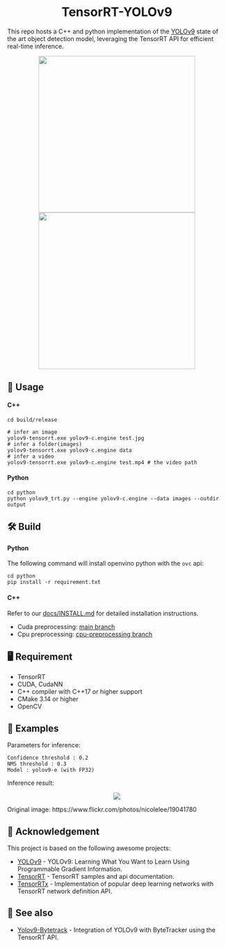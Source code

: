 
<h1 align="center"><span>TensorRT-YOLOv9</span></h1>

 This repo hosts a C++ and python implementation of the [YOLOv9](https://github.com/WongKinYiu/yolov9) state of the art object detection model, leveraging the TensorRT API for efficient real-time inference.
<p align="center" margin: 0 auto;>
  <img src="assets/traffic.gif" width="360px" />
  <img src="assets/parkinglot.gif" width="360px" /> 
</p>

## 🚀 Usage

#### C++

``` shell
cd build/release

# infer an image
yolov9-tensorrt.exe yolov9-c.engine test.jpg
# infer a folder(images)
yolov9-tensorrt.exe yolov9-c.engine data
# infer a video
yolov9-tensorrt.exe yolov9-c.engine test.mp4 # the video path
```

#### Python

``` shell
cd python
python yolov9_trt.py --engine yolov9-c.engine --data images --outdir output
```

## 🛠️ Build

#### Python

The following command will install openvino python with the `ovc` api:

``` shell
cd python
pip install -r requirement.txt
```

#### C++

Refer to our [docs/INSTALL.md](https://github.com/spacewalk01/tensorrt-yolov9/blob/main/docs/INSTALL.md) for detailed installation instructions.

- Cuda preprocessing: [main branch](https://github.com/spacewalk01/TensorRT-YOLOv9/tree/main)
- Cpu preprocessing: [cpu-preprocessing branch](https://github.com/spacewalk01/TensorRT-YOLOv9/tree/cpu_preprocessing)
  
## 🖥️ Requirement
   - TensorRT
   - CUDA, CudaNN
   - C++ compiler with C++17 or higher support
   - CMake 3.14 or higher
   - OpenCV

## 🌱 Examples

Parameters for inference:

``` 
Confidence threshold : 0.2
NMS threshold : 0.3
Model : yolov9-e (with FP32)
```

Inference result:

<p align="center" margin: 0 auto;>
  <img src="assets/street_o.jpg" /> 
</p>
Original image: https://www.flickr.com/photos/nicolelee/19041780

## 👏 Acknowledgement

This project is based on the following awesome projects:
- [YOLOv9](https://github.com/WongKinYiu/yolov9) - YOLOv9: Learning What You Want to Learn Using Programmable Gradient Information.
- [TensorRT](https://github.com/NVIDIA/TensorRT/tree/release/8.6/samples) - TensorRT samples and api documentation.
- [TensorRTx](https://github.com/wang-xinyu/tensorrtx) - Implementation of popular deep learning networks with TensorRT network definition API.

## 🔗 See also
- [Yolov9-Bytetrack](https://github.com/spacewalk01/yolov9-bytetrack-tensorrt) - Integration of YOLOv9 with ByteTracker using the TensorRT API.
